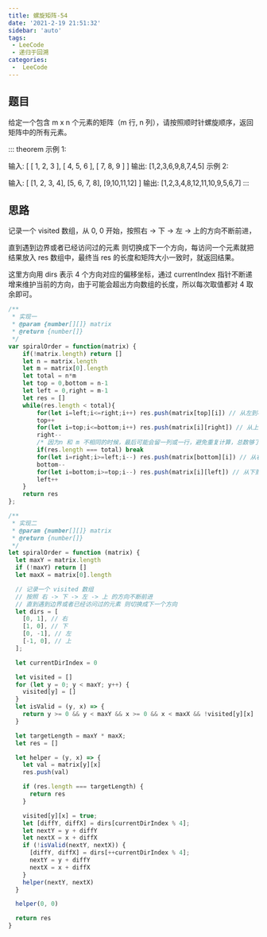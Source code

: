 ```yaml
---
title: 螺旋矩阵-54
date: '2021-2-19 21:51:32'
sidebar: 'auto'
tags:
 - LeeCode
 - 递归于回溯
categories:
 -  LeeCode
---
```


## 题目
给定一个包含  m x n  个元素的矩阵（m 行, n 列），请按照顺时针螺旋顺序，返回矩阵中的所有元素。

::: theorem
示例 1:

输入:
[
 [ 1, 2, 3 ],
 [ 4, 5, 6 ],
 [ 7, 8, 9 ]
]
输出: [1,2,3,6,9,8,7,4,5]
示例 2:

输入:
[
  [1, 2, 3, 4],
  [5, 6, 7, 8],
  [9,10,11,12]
]
输出: [1,2,3,4,8,12,11,10,9,5,6,7]
:::

## 思路
记录一个 visited 数组，从 0, 0 开始，按照右 -> 下 -> 左 -> 上的方向不断前进，

直到遇到边界或者已经访问过的元素 则切换成下一个方向，每访问一个元素就把结果放入 res 数组中，最终当 res 的长度和矩阵大小一致时，就返回结果。

这里方向用 dirs 表示 4 个方向对应的偏移坐标，通过 currentIndex 指针不断递增来维护当前的方向，由于可能会超出方向数组的长度，所以每次取值都对 4 取余即可。

```js
/**
 * 实现一
 * @param {number[][]} matrix
 * @return {number[]}
 */
var spiralOrder = function(matrix) {
    if(!matrix.length) return []
    let n = matrix.length
    let m = matrix[0].length
    let total = n*m
    let top = 0,bottom = n-1
    let left = 0,right = m-1
    let res = []
    while(res.length < total){
        for(let i=left;i<=right;i++) res.push(matrix[top][i]) // 从左到右
        top++
        for(let i=top;i<=bottom;i++) res.push(matrix[i][right]) // 从上到下
        right--
        /* 因为n 和 m 不相同的时候，最后可能会留一列或一行，避免重复计算，总数够了直接跳出去 */
        if(res.length === total) break
        for(let i=right;i>=left;i--) res.push(matrix[bottom][i]) // 从右到左
        bottom--
        for(let i=bottom;i>=top;i--) res.push(matrix[i][left]) // 从下到上
        left++
    }
    return res
};
```

```js
/**
 * 实现二
 * @param {number[][]} matrix
 * @return {number[]}
 */
let spiralOrder = function (matrix) {
  let maxY = matrix.length
  if (!maxY) return []
  let maxX = matrix[0].length

  // 记录一个 visited 数组
  // 按照 右 -> 下 -> 左 -> 上 的方向不断前进
  // 直到遇到边界或者已经访问过的元素 则切换成下一个方向
  let dirs = [
    [0, 1], // 右
    [1, 0], // 下
    [0, -1], // 左
    [-1, 0], // 上
  ];

  let currentDirIndex = 0

  let visited = []
  for (let y = 0; y < maxY; y++) {
    visited[y] = []
  }
  let isValid = (y, x) => {
    return y >= 0 && y < maxY && x >= 0 && x < maxX && !visited[y][x]
  }

  let targetLength = maxY * maxX;
  let res = []

  let helper = (y, x) => {
    let val = matrix[y][x]
    res.push(val)

    if (res.length === targetLength) {
      return res
    }

    visited[y][x] = true;
    let [diffY, diffX] = dirs[currentDirIndex % 4];
    let nextY = y + diffY
    let nextX = x + diffX
    if (!isValid(nextY, nextX)) {
      [diffY, diffX] = dirs[++currentDirIndex % 4];
      nextY = y + diffY
      nextX = x + diffX
    }
    helper(nextY, nextX)
  }

  helper(0, 0)

  return res
}
```